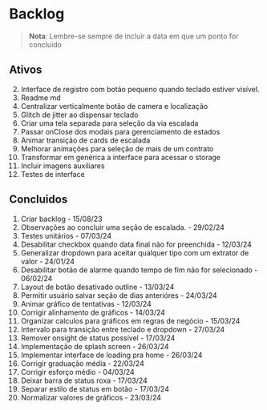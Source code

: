 # Backlog

>**Nota**: Lembre-se sempre de incluir a data em que um ponto for concluido 

## Ativos
2. Interface de registro com botão pequeno quando teclado estiver visível.
4. Readme md
6. Centralizar verticalmente botão de camera e localização
7. Glitch de jitter ao dispensar teclado
9. Criar uma tela separada para seleção da via escalada
10. Passar onClose dos modais para gerenciamento de estados
13. Animar transição de cards de escalada
16. Melhorar animações para seleção de mais de um contrato
23. Transformar em genérica a interface para acessar o storage
27. Incluir imagens auxiliares
28. Testes de interface


## Concluidos
1. Criar backlog - 15/08/23
3. Observações ao concluir uma seção de escalada. - 29/02/24
5. Testes unitários - 07/03/24
8. Desabilitar checkbox quando data final não for preenchida - 12/03/24
11. Generalizar dropdown para aceitar qualquer tipo com um extrator de valor - 24/01/24
12. Desabilitar botão de alarme quando tempo de fim não for selecionado - 06/02/24
14. Layout de botão desativado outline - 13/03/24
15. Permitir usuário salvar seção de dias anterióres - 24/03/24
17. Animar gráfico de tentativas - 12/03/24
18. Corrigir alinhamento de gráficos - 14/03/24
19. Organizar calculos para gráficos em regras de negócio - 15/03/24
20. Intervalo para transição entre teclado e dropdown - 27/03/24
21. Remover onsight de status possível - 17/03/24
22. Implementação de splash screen - 26/03/24
24. Implementar interface de loading pra home - 26/03/24
25. Corrigir graduação média - 22/03/24
26. Corrigir esforço médio - 04/03/24
29. Deixar barra de status roxa - 17/03/24
30. Separar estilo de status em botão - 17/03/24
31. Normalizar valores de gráficos - 23/03/24